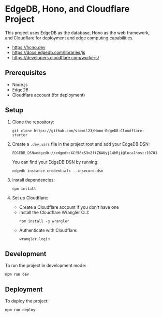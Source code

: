 # EdgeDB, Hono, and Cloudflare Project

This project uses EdgeDB as the database, Hono as the web framework, and Cloudflare for deployment and edge computing capabilities.

- https://hono.dev
- https://docs.edgedb.com/libraries/js
- https://developers.cloudflare.com/workers/

## Prerequisites

- Node.js
- EdgeDB 
- Cloudflare account (for deployment)

## Setup

1. Clone the repository:
   ```
   git clone https://github.com/stemil23/Hono-EdgeDB-Cloudflare-starter

   ```

2. Create a `.dev.vars` file in the project root and add your EdgeDB DSN:
   ```
   EDGEDB_DSN=edgedb://edgedb:XCf58cS3v2ftZ6AUyj14hRji@localhost:10701/main
   ```

   You can find your EdgeDB DSN by running:
   ```
   edgedb instance credentials --insecure-dsn
   ```

3. Install dependencies:
   ```
   npm install
   ```

4. Set up Cloudflare:
   - Create a Cloudflare account if you don't have one
   - Install the Cloudflare Wrangler CLI:
     ```
     npm install -g wrangler
     ```
   - Authenticate with Cloudflare:
     ```
     wrangler login
     ```

## Development

To run the project in development mode:

```
npm run dev
```

## Deployment

To deploy the project:

```
npm run deploy
```
